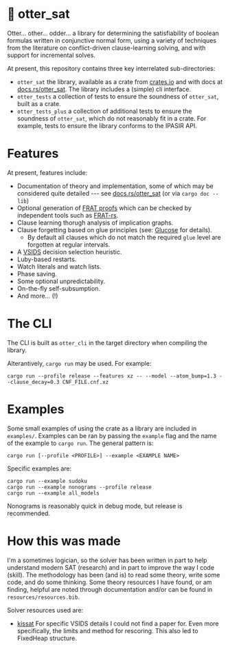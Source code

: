 # 🦦 otter_sat

Otter… other… odder… a library for determining the satisfiability of boolean formulas written in conjunctive normal form, using a variety of techniques from the literature on conflict-driven clause-learning solving, and with support for incremental solves.

At present, this repository contains three key interrelated sub-directories:

- `otter_sat` the library, available as a crate from [crates.io](https://crates.io/crates/otter_sat) and with docs at [docs.rs/otter_sat](https://docs.rs/otter_sat).
  The library includes a (simple) cli interface.
- `otter_tests` a collection of tests to ensure the soundness of `otter_sat`, built as a crate.
- `otter_tests_plus` a collection of additional tests to ensure the soundness of `otter_sat`, which do not reasonably fit in a crate.
  For example, tests to ensure the library conforms to the IPASIR API.

# Features

At present, features include:

- Documentation of theory and implementation, some of which may be considered quite detailed --- see [docs.rs/otter_sat](https://docs.rs/otter_sat) (or via `cargo doc --lib`)
- Optional generation of [FRAT proofs](https://arxiv.org/pdf/2109.09665v1) which can be checked by independent tools such as [FRAT-rs](https://github.com/digama0/frat).
- Clause learning thorugh analysis of implication graphs.
- Clause forgetting based on glue principles (see: [Glucose](https://github.com/audemard/glucose) for details).
  - By default all clauses which do not match the required `glue` level are forgotten at regular intervals.
- A [VSIDS](https://arxiv.org/abs/1506.08905) decision selection heuristic.
- Luby-based restarts.
- Watch literals and watch lists.
- Phase saving.
- Some optional unpredictability.
- On-the-fly self-subsumption.
- And more… (!)

# The CLI

The CLI is built as `otter_cli` in the target directory when compiling the library.

Alterantively, `cargo run` may be used.
For example:

``` shell
cargo run --profile release --features xz -- --model --atom_bump=1.3 --clause_decay=0.3 CNF_FILE.cnf.xz
```

# Examples

Some small examples of using the crate as a library are included in `examples/`.
Examples can be ran by passing the `example` flag and the name of the example to `cargo run`.
The general pattern is:

``` shell
cargo run [--profile <PROFILE>] --example <EXAMPLE NAME>
```

Specific examples are:

``` shell
cargo run --example sudoku
cargo run --example nonograms --profile release
cargo run --example all_models
```

Nonograms is reasonably quick in debug mode, but release is recommended.


# How this was made

I'm a sometimes logician, so the solver has been written in part to help understand modern SAT (research) and in part to improve the way I code (skill).
The methodology has been (and is) to read some theory, write some code, and do some thinking.
Some theory resources I have found, or am finding, helpful are noted through documentation and/or can be found in `resources/resources.bib`.

Solver resources used are:
- [kissat](https://github.com/arminbiere/kissat)
  For specific VSIDS details I could not find a paper for.
  Even more specifically, the limits and method for rescoring.
  This also led to FixedHeap structure.
